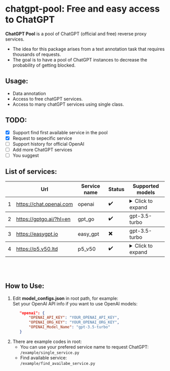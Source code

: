 # **chatgpt-pool**: Free and easy access to ChatGPT
**ChatGPT Pool** is a pool of ChatGPT (official and free) reverse proxy services.
- The idea for this package arises from a text annotation task that requires thousands of requests.
- The goal is to have a pool of ChatGPT instances to decrease the probability of getting blocked.


## Usage:
- Data annotation
- Access to free chatGPT services.
- Access to many chatGPT services using single class.

## TODO:
- [x] Support find first available service in the pool
- [x] Request to sepecific service
- [ ] Support history for official OpenAI
- [ ] Add more ChatGPT services
- [ ] You suggest

## List of services:
<table>
    <thead>
    <tr>
        <th></th>
        <th>Url</th>
        <th>Service name</th>
        <th>Status</th>
        <th>Supported models</th>
    </tr>
    </thead>
    <tbody>
        <tr>
            <td>1</td>
            <td> <a href="https://chat.openai.com" target="_blank">https://chat.openai.com</a>
                <br> </td>
            <td>openai</td>
            <td>✔️</td>
            <td>
                <details>
                    <summary>Click to expand</summary>
                    <ul>
                        <li>gpt-3.5-turbo</li>
                        <li>gpt-3.5-turbo-16k</li>
                        <li>gpt-4</li>
                        <li>gpt-4-32k</li>
                        <li>text-davinci-003</li>
                        <li>text-curie-001</li>
                        <li>text-babbage-001</li>
                        <li>text-ada-001</li>
                    </ul>
                </details>
            </td>
        </tr>
    </tbody>
    <tbody>
        <tr>
            <td>2</td>
            <td> <a href="https://gptgo.ai" target="_blank">https://gptgo.ai/?hl=en</a>
                <br> </td>
            <td>gpt_go</td>
            <td>✔️</td>
            <td>gpt-3.5-turbo</td>
        </tr>
    </tbody>
    <tbody>
        <tr>
            <td>3</td>
            <td> <a href="https://easygpt.io" target="_blank">https://easygpt.io</a>
                <br> </td>
            <td>easy_gpt</td>
            <td>✖️</td>
            <td>gpt-3.5-turbo</td>
        </tr>
    </tbody>
    <tbody>
        <tr>
            <td>4</td>
            <td> <a href="https://p5.v50.ltd" target="_blank">https://p5.v50.ltd</a>
                <br> </td>
            <td>p5_v50</td>
            <td>✔️</td>
            <td>
                <details>
                    <summary>Click to expand</summary>
                    <ul>
                        <li>gpt-3.5-turbo</li>
                        <li>gpt-3.5-turbo-0301</li>
                        <li>gpt-3.5-turbo-0613</li>
                        <li>gpt-3.5-turbo-16k</li>
                        <li>gpt-3.5-turbo-16k-0613</li>
                        <li>gpt-4</li>
                        <li>gpt-4-0613</li>
                    </ul>
                </details>
            </td>
        </tr>
    </tbody>

</table>

<br/><br/>

## How to Use:
1. Edit **model_configs.json** in root path, for example:    
    Set your OpenAI API info if you want to use OpenAI models:
     ```JSON
        "openai": {
            "OPENAI_API_KEY": "YOUR_OPENAI_API_KEY",
            "OPENAI_ORG_KEY": "YOUR_OPENAI_ORG_KEY",
            "OPENAI_Model_Name": "gpt-3.5-turbo"
        }
2. There are example codes in root:
    - You can use your prefered service name to request ChatGPT:    
        `/example/single_service.py`
    - Find available service:   
        `/example/find_availabe_service.py`
